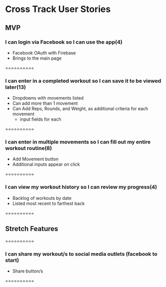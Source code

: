 Cross Track User Stories
============

## MVP


### I can login via Facebook so I can use the app(4)
  * Facebook OAuth with Firebase
  * Brings to the main page
  
==========

### I can enter in a completed workout so I can save it to be viewed later(13)
  * Dropdowns with movements listed
  * Can add more than 1 movement
  * Can Add Reps, Rounds, and Weight, as additional criteria for each movement
    * input fields for each
    
==========

### I can enter in multiple movements so I can fill out my entire workout routine(8)
  * Add Movement button
  * Additional inputs appear on click
  
==========

### I can view my workout history so I can review my progress(4)
  * Backlog of workouts by date
  * Listed most recent to farthest back
  
==========

## Stretch Features

==========

### I can share my workout/s to social media outlets (facebook to start)
  * Share button/s

==========
